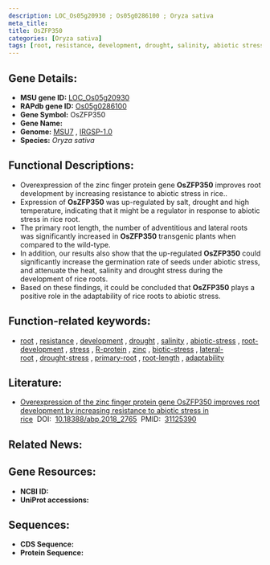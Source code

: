 ```yaml
---
description: LOC_Os05g20930 ; Os05g0286100 ; Oryza sativa
meta_title:
title: OsZFP350
categories: [Oryza sativa]
tags: [root, resistance, development, drought, salinity, abiotic stress, root development, stress, R protein, zinc, biotic stress, lateral root, drought stress, primary root, drought stress , root length, adaptability]
---
```


## Gene Details:
- **MSU gene ID:** [LOC_Os05g20930](http://rice.uga.edu/cgi-bin/ORF_infopage.cgi?orf=LOC_Os05g20930)  
- **RAPdb gene ID:** [Os05g0286100](https://rapdb.dna.affrc.go.jp/locus/?name=Os05g0286100)  
- **Gene Symbol:** OsZFP350
- **Gene Name:**
- **Genome:**  [MSU7](http://rice.uga.edu/)&nbsp;,&nbsp;[IRGSP-1.0](https://rapdb.dna.affrc.go.jp/download/irgsp1.html)
- **Species:** *Oryza sativa*

## Functional Descriptions:
   - Overexpression of the zinc finger protein gene **OsZFP350** improves root development by increasing resistance to abiotic stress in rice..
   - Expression of **OsZFP350** was up-regulated by salt, drought and high temperature, indicating that it might be a regulator in response to abiotic stress in rice root.
   - The primary root length, the number of adventitious and lateral roots was significantly increased in **OsZFP350** transgenic plants when compared to the wild-type.
   - In addition, our results also show that the up-regulated **OsZFP350** could significantly increase the germination rate of seeds under abiotic stress, and attenuate the heat, salinity and drought stress during the development of rice roots.
   - Based on these findings, it could be concluded that **OsZFP350** plays a positive role in the adaptability of rice roots to abiotic stress.

## Function-related keywords:
   - [root](/tags/root/)&nbsp;,&nbsp;[resistance](/tags/resistance/)&nbsp;,&nbsp;[development](/tags/development/)&nbsp;,&nbsp;[drought](/tags/drought/)&nbsp;,&nbsp;[salinity](/tags/salinity/)&nbsp;,&nbsp;[abiotic-stress](/tags/abiotic-stress/)&nbsp;,&nbsp;[root-development](/tags/root-development/)&nbsp;,&nbsp;[stress](/tags/stress/)&nbsp;,&nbsp;[R-protein](/tags/R-protein/)&nbsp;,&nbsp;[zinc](/tags/zinc/)&nbsp;,&nbsp;[biotic-stress](/tags/biotic-stress/)&nbsp;,&nbsp;[lateral-root](/tags/lateral-root/)&nbsp;,&nbsp;[drought-stress](/tags/drought-stress/)&nbsp;,&nbsp;[primary-root](/tags/primary-root/)&nbsp;,&nbsp;[root-length](/tags/root-length/)&nbsp;,&nbsp;[adaptability](/tags/adaptability/)

## Literature:
   - [Overexpression of the zinc finger protein gene OsZFP350 improves root development by increasing resistance to abiotic stress in rice](https://www.doi.org/10.18388/abp.2018_2765)&nbsp;&nbsp;DOI:&nbsp;&nbsp;[10.18388/abp.2018_2765](https://www.doi.org/10.18388/abp.2018_2765)&nbsp;&nbsp;PMID:&nbsp;&nbsp;[31125390](https://pubmed.ncbi.nlm.nih.gov/31125390/)

## Related News:

## Gene Resources:
- **NCBI ID:**  []()
- **UniProt accessions:** [](https://www.uniprot.org/uniprotkb//entry)

## Sequences:
- **CDS Sequence:**
- **Protein Sequence:**
